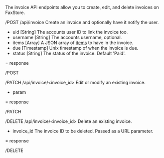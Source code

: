 The invoice API endpoints allow you to create, edit, and delete invoices on FaxStore.

/POST /api/invoice
Create an invoice and optionally have it notify the user.

- uid [String] The accounts user ID to link the invoice too.
- username [String] The accounts username, optional.
- items [Array] A JSON array of [items](#) to have in the invoice.
- due [Timestamp] Unix timestamp of when the invoice is due.
- status [String] The status of the invoice. Default 'Paid'.

= response

/POST

/PATCH /api/invoice/<invoice_id>
Edit or modify an existing invoice.

- param

= response

/PATCH

/DELETE /api/invoice/<invoice_id>
Delete an existing invoice.

- invoice_id The invoice ID to be deleted. Passed as a URL parameter.

= response

/DELETE
